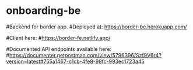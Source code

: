 # onboarding-be
#Backend for border app.
#Deployed at: https://border-be.herokuapp.com/

#Client here:
#https://border-fe.netlify.app/

#Documented API endpoints available here:
#https://documenter.getpostman.com/view/5796396/Szf9V6r4?version=latest#755a1467-c1cb-4fe8-98fc-993ec1723a45
